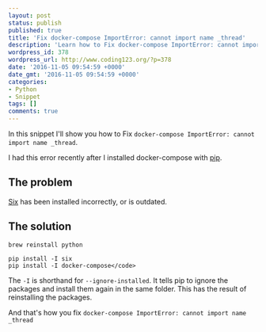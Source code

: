 ```yaml
---
layout: post
status: publish
published: true
title: 'Fix docker-compose ImportError: cannot import name _thread'
description: 'Learn how to Fix docker-compose ImportError: cannot import name _thread. This error is frustrating - but it has an easy fix.'
wordpress_id: 378
wordpress_url: http://www.coding123.org/?p=378
date: '2016-11-05 09:54:59 +0000'
date_gmt: '2016-11-05 09:54:59 +0000'
categories:
- Python
- Snippet
tags: []
comments: true
---
```


In this snippet I'll show you how to Fix `docker-compose ImportError: cannot import name _thread`.

I had this error recently after I installed docker-compose with <a rel="noopener" href="https://en.wikipedia.org/wiki/Pip_(package_manager)" target="_blank">pip</a>.

## The problem

<a rel="noopener" href="https://pypi.python.org/pypi/six" target="_blank">Six</a> has been installed incorrectly, or is outdated.

## The solution

```shell
brew reinstall python

pip install -I six
pip install -I docker-compose</code>
```

The `-I` is shorthand for `--ignore-installed`. It tells pip to ignore the packages and install them again in the same folder. This has the result of reinstalling the packages.

And that's how you fix `docker-compose ImportError: cannot import name _thread`

